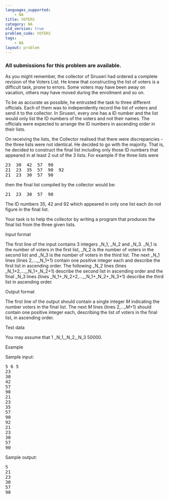 ```yaml
---
languages_supported:
    - NA
title: VOTERS
category: NA
old_version: true
problem_code: VOTERS
tags:
    - NA
layout: problem
---
```

###  All submissions for this problem are available. 

 As you might remember, the collector of Siruseri had ordered a complete revision of the Voters List. He knew that constructing the list of voters is a difficult task, prone to errors. Some voters may have been away on vacation, others may have moved during the enrollment and so on.

 To be as accurate as possible, he entrusted the task to three different officials. Each of them was to independently record the list of voters and send it to the collector. In Siruseri, every one has a ID number and the list would only list the ID numbers of the voters and not their names. The officials were expected to arrange the ID numbers in ascending order in their lists.

 On receiving the lists, the Collector realised that there were discrepancies - the three lists were not identical. He decided to go with the majority. That is, he decided to construct the final list including only those ID numbers that appeared in at least 2 out of the 3 lists. For example if the three lists were

<pre>
23  30  42  57  90
21  23  35  57  90  92
21  23  30  57  90 
</pre>then the final list compiled by the collector would be:

<pre>
21  23  30  57  90
</pre> The ID numbers 35, 42 and 92 which appeared in only one list each do not figure in the final list.

 Your task is to help the collector by writing a program that produces the final list from the three given lists.

Input format

The first line of the input contains 3 integers _N_1, _N_2 and _N_3. _N_1 is the number of voters in the first list, _N_2 is the number of voters in the second list and _N_3 is the number of voters in the third list. The next _N_1 lines (lines 2,...,_N_1+1) contain one positive integer each and describe the first list in ascending order. The following _N_2 lines (lines _N_1+2,...,_N_1+_N_2+1) describe the second list in ascending order and the final _N_3 lines (lines _N_1+_N_2+2,...,_N_1+_N_2+_N_3+1) describe the third list in ascending order.

Output format

The first line of the output should contain a single integer _M_ indicating the number voters in the final list. The next _M_ lines (lines 2,...,_M_+1) should contain one positive integer each, describing the list of voters in the final list, in ascending order.

Test data

You may assume that 1 _N_1,_N_2,_N_3 50000.

Example

Sample input:

<pre>
5 6 5
23
30
42
57
90
21 
23 
35 
57 
90 
92 
21 
23 
30 
57 
90 
</pre>Sample output:

<pre>
5
21 
23 
30 
57 
90
</pre>